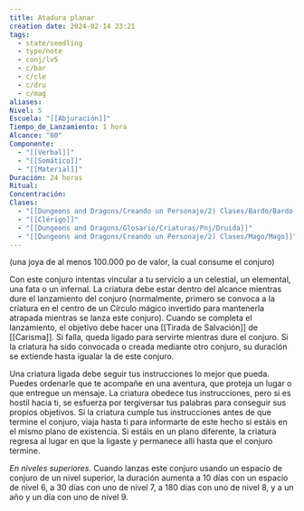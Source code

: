 ```yaml
---
title: Atadura planar
creation date: 2024-02-14 23:21
tags:
  - state/seedling
  - type/note
  - conj/lv5
  - c/bar
  - c/cle
  - c/dru
  - c/mag
aliases: 
Nivel: 5
Escuela: "[[Abjuración]]"
Tiempo_de_Lanzamiento: 1 hora
Alcance: "60"
Componente:
  - "[[Verbal]]"
  - "[[Somático]]"
  - "[[Material]]"
Duración: 24 horas
Ritual: 
Concentración: 
Clases:
  - "[[Dungeons and Dragons/Creando un Personaje/2) Clases/Bardo/Bardo]]"
  - "[[Clérigo]]"
  - "[[Dungeons and Dragons/Glosario/Criaturas/Pnj/Druida]]"
  - "[[Dungeons and Dragons/Creando un Personaje/2) Clases/Mago/Mago]]"
---
```

(una joya de al menos 100.000 po de valor, la cual consume el conjuro)

Con este conjuro intentas vincular a tu servicio a un celestial, un elemental, una fata o un infernal. La criatura debe estar dentro del alcance mientras dure el lanzamiento del conjuro (normalmente, primero se convoca a la criatura en el centro de un Círculo mágico invertido para mantenerla atrapada mientras se lanza este conjuro). Cuando se completa el lanzamiento, el objetivo debe hacer una [[Tirada de Salvación]] de [[Carisma]]. Si falla, queda ligado para servirte mientras dure el conjuro. Si la criatura ha sido convocada o creada mediante otro conjuro, su duración se extiende hasta igualar la de este conjuro.

Una criatura ligada debe seguir tus instrucciones lo mejor que pueda. Puedes ordenarle que te acompañe en una aventura, que proteja un lugar o que entregue un mensaje. La criatura obedece tus instrucciones, pero si es hostil hacia ti, se esfuerza por tergiversar tus palabras para conseguir sus propios objetivos. Si la criatura cumple tus instrucciones antes de que termine el conjuro, viaja hasta ti para informarte de este hecho si estáis en el mismo plano de existencia. Si estáis en un plano diferente, la criatura regresa al lugar en que la ligaste y permanece allí hasta que el conjuro termine.

*En niveles superiores*. Cuando lanzas este conjuro usando un espacio de conjuro de un nivel superior, la duración aumenta a 10 días con un espacio de nivel 6, a 30 días con uno de nivel 7, a 180 días con uno de nivel 8, y a un año y un día con uno de nivel 9.
